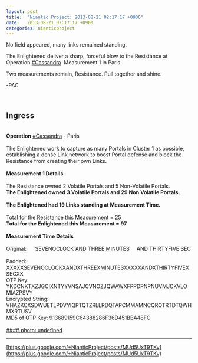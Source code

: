 ```yaml
---
layout: post
title:  "Niantic Project: 2013-08-21 02:17:17 +0900"
date:   2013-08-21 02:17:17 +0900
categories: nianticproject
---
```

No field appeared, many links remained standing.

The Enlightened deliver a sharp, forceful blow to the Resistance at Operation  [#Cassandra](https://plus.google.com/s/%23Cassandra "")  Measurement 1 in Paris.

Two measurements remain, Resistance. Pull together and shine.

-PAC<div class="shared"><br /><h2>Ingress</h2><br /><b>Operation</b> <a rel="nofollow" class="ot-hashtag" href="https://plus.google.com/s/%23Cassandra">#Cassandra</a> - Paris<br /><br />The Enlightened work to capture as many Portals in Cluster 1 as possible, establishing a dense Link network to boost Portal defense and block the Resistance from creating their own Links.<br /><br /><b>Measurement 1 Details</b><br /><br />The Resistance owned 2 Volatile Portals and 5 Non-Volatile Portals.<br /><b>The Enlightened owned 3 Volatile Portals and 29 Non Volatile Portals.</b><br /><br /><b>The Enlightened had 19 Links standing at Measurement Time.</b><br /><br />Total for the Resistance this Measurement = 25<br /><b>Total for the Enlightened this Measurement = 97</b><br /><br /><b>Measurement Time Details</b><br /><br />Original:      SEVENOCLOCK AND THREE MINUTES     AND THIRTYFIVE SEC  <br />Padded: XXXXXSEVENOCLOCKXANDXTHREEXMINUTESXXXXXANDXTHIRTYFIVEXSECXX<br />OTP Key: YKDCNKTXZJGCIXNTYYVNSAJCVNOZJQWAWXFPPDPNPNUVMJCKVLOMIAZPSVY<br />Encrypted String: VHAZKCXSDWUETLPDVYIQPTQTZRLLRDQTAPCMMAMNCQROTRTDTQWHMXRTUSV<br />MD5 of OTP Key: 913689159C64388286F36D451BBA48FC<br /><br /></div>
[#### photo: undefined](https://lh6.googleusercontent.com/-o4UhuPJPtbE/UhOjPBUtwnI/AAAAAAAAPA4/-0hjnCypX1s/cassandra-paris-1.png "")
- - -
[https://plus.google.com/+NianticProject/posts/MUd5UxT9TKv](https://plus.google.com/+NianticProject/posts/MUd5UxT9TKv)
